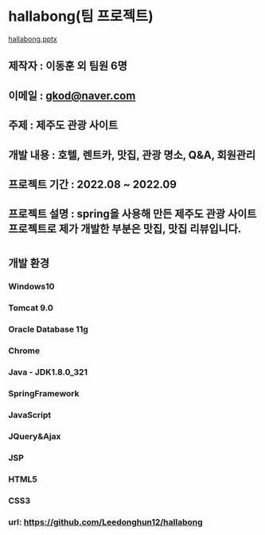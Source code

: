 # hallabong(팀 프로젝트)
[hallabong.pptx](https://github.com/Leedonghun12/hallabong/files/9795153/hallabong.pptx)
## 제작자 : 이동훈 외 팀원 6명
## 이메일 : gkod@naver.com
## 주제 : 제주도 관광 사이트 
## 개발 내용 : 호텔, 렌트카, 맛집, 관광 명소, Q&A, 회원관리
## 프로젝트 기간 : 2022.08 ~ 2022.09
## 프로젝트 설명 : spring을 사용해 만든 제주도 관광 사이트 프로젝트로 제가 개발한 부분은 맛집, 맛집 리뷰입니다.
#
##  개발 환경
### Windows10
### Tomcat 9.0
### Oracle Database 11g
### Chrome
### Java - JDK1.8.0_321
### SpringFramework
### JavaScript
### JQuery&Ajax
### JSP
### HTML5
### CSS3 
### url: https://github.com/Leedonghun12/hallabong
